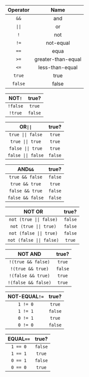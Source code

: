 |Operator | Name              |
|:-------:|:-----------------:|
|`&&`     | and               |
|`\|\|`   | or                |
|`!`      | not               |
|`!=`     | not-equal         |
|`==`     | equa              |
|`>=`     | greater-than-equal|
|`<=`     | less-than-equal   |
|`true`   | true              |
|`false`  | false             |  

|NOT`!`|true?|
|:-:|:---:|
|`!false`|`true`|
|`!true`|`false`|  

|OR`\|\|`|true?|
|:-:|:-:|
|`true \|\| false`| `true`|
|`true \|\| true`| `true`|
|`false \|\| true`| `true`|
|`false \|\| false`| `false`|

|AND`&&`|true?|
|:-:|:-:|
|`true && false`| `false`|
|`true && true`| `true`|
|`false && true`| `false`|
|`false && false`| `false`|

|NOT OR|true?|
|:-:|:-:|
|`not (true \|\| false)`| `false`|
|`not (true \|\| true)`| `false`|
|`not (false \|\| true)`| `false`|
|`not (false \|\| false)`| `true`|


|NOT AND|true?|
|:-:|:-:|
|`!(true && false)`| `true`|
|`!(true && true)`| `false`|
|`!(false && true)`| `true`|
|`!(false && false)`| `true`|

|NOT-EQUAL`!=`|true?|
|:-:|:-:|
|`1 != 0`| `true`|
|`1 != 1`| `false`|
|`0 != 1`| `true`|
|`0 != 0`| `false`|

|EQUAL`==`|true?|
|:-:|:-:|
|`1 == 0`| `false`|
|`1 == 1`| `true`|
|`0 == 1`| `false`|
|`0 == 0`| `true`|
